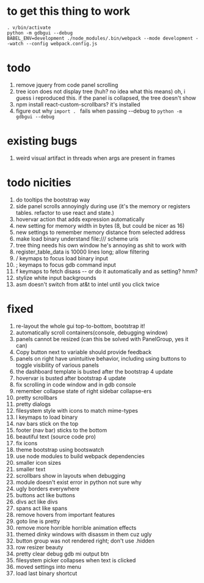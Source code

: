# to get this thing to work

    . v/bin/activate
    python -m gdbgui --debug
    BABEL_ENV=development ./node_modules/.bin/webpack --mode development --watch --config webpack.config.js

# todo
1. remove jquery from code panel scrolling
1. tree icon does not display tree (huh? no idea what this means)
   oh, i guess i reproduced this. if the panel is collapsed, the tree doesn't show
1. npm install react-custom-scrollbars? it's installed
1. figure out why `import . ` fails when passing --debug to `python -m gdbgui --debug`

# existing bugs
1. weird visual artifact in threads when args are present in frames

# todo nicities
1. do tooltips the bootstrap way
1. side panel scrolls annoyingly during use 
  (it's the memory or registers tables. 
   refactor to use react and state.)
1. hovervar action that adds expression automatically
1. new setting for memory width in bytes (8, but could be nicer as 16)
1. new settings to remember memory distance from selected address
1. make load binary understand file:/// scheme uris
1. tree thing needs his own window he's annoying as shit to work with
1. register_table_data is 10000 lines long; allow filtering
1. / keymaps to focus load binary input
1. ; keymaps to focus gdb command input 
1. f keymaps to fetch disass -- or do it automatically and as setting? hmm?
1. stylize white input backgrounds
1. asm doesn't switch from at&t to intel until you click twice

# fixed
1. re-layout the whole gui top-to-bottom, bootstrap it!
1. automatically scroll containers(console, debugging window)
1. panels cannot be resized (can this be solved with PanelGroup, yes it can)
1. Copy button next to variable should provide feedback
1. panels on right have unintuitive behavior, 
   including using buttons to toggle visibility of various panels
1. the dashboard template is busted after the bootstrap 4 update
1. hovervar is busted after bootstrap 4 update
1. fix scrolling in code window and in gdb console
1. remember collapse state of right sidebar collapse-ers
1. pretty scrollbars
1. pretty dialogs
1. filesystem style with icons to match mime-types
1. l keymaps to load binary
1. nav bars stick on the top
1. footer (nav bar) sticks to the bottom
1. beautiful text (source code pro)
1. fix icons
1. theme bootstrap using bootswatch
1. use node modules to build webpack dependencies
1. smaller icon sizes
1. smaller text
1. scrollbars show in layouts when debugging
1. module doesn't exist error in python not sure why
1. ugly borders everywhere
1. buttons act like buttons
1. divs act like divs
1. spans act like spans
1. remove hovers from important features
1. goto line is pretty
1. remove more horrible horrible animation effects
1. themed dinky windows with disassm in them cuz ugly
1. button group was not rendered right; don't use .hidden
1. row resizer beauty
1. pretty clear debug gdb mi output btn
1. filesystem picker collapses when text is clicked
1. moved settings into menu
1. load last binary shortcut

